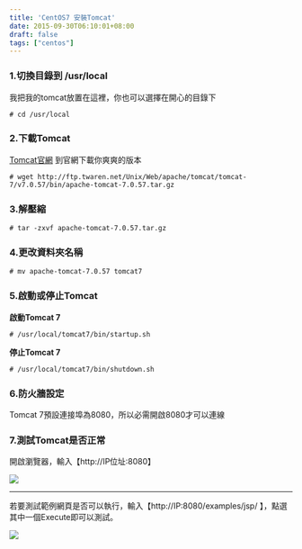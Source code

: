```yaml
---
title: 'CentOS7 安裝Tomcat'
date: 2015-09-30T06:10:01+08:00
draft: false
tags: ["centos"]
---
```

### 1.切換目錄到 /usr/local
我把我的tomcat放置在這裡，你也可以選擇在開心的目錄下

`# cd /usr/local`

### 2.下載Tomcat
<a href="http://tomcat.apache.org" target="_blank">Tomcat官網</a>
到官網下載你爽爽的版本

`# wget http://ftp.twaren.net/Unix/Web/apache/tomcat/tomcat-7/v7.0.57/bin/apache-tomcat-7.0.57.tar.gz`

### 3.解壓縮
`# tar -zxvf apache-tomcat-7.0.57.tar.gz`

### 4.更改資料夾名稱
`# mv apache-tomcat-7.0.57 tomcat7`

### 5.啟動或停止Tomcat
**啟動Tomcat 7**

`# /usr/local/tomcat7/bin/startup.sh`

**停止Tomcat 7**

`# /usr/local/tomcat7/bin/shutdown.sh`

### 6.防火牆設定
Tomcat 7預設連接埠為8080，所以必需開啟8080才可以連線

### 7.測試Tomcat是否正常
開啟瀏覽器，輸入【http://IP位址:8080】

![](https://fblog.ooopiz.com/images/201509/A06-01.png)

***

若要測試範例網頁是否可以執行，輸入【http://IP:8080/examples/jsp/ 】，點選其中一個Execute即可以測試。

![](https://fblog.ooopiz.com/images/201509/A06-02.png)

